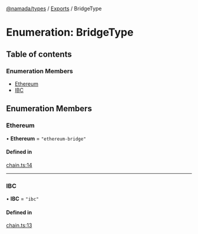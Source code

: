 [@namada/types](../README.md) / [Exports](../modules.md) / BridgeType

# Enumeration: BridgeType

## Table of contents

### Enumeration Members

- [Ethereum](BridgeType.md#ethereum)
- [IBC](BridgeType.md#ibc)

## Enumeration Members

### Ethereum

• **Ethereum** = ``"ethereum-bridge"``

#### Defined in

[chain.ts:14](https://github.com/anoma/namada-interface/blob/274de167f98eee0c6109fe1c209a8a1e3e9d3690/packages/types/src/chain.ts#L14)

___

### IBC

• **IBC** = ``"ibc"``

#### Defined in

[chain.ts:13](https://github.com/anoma/namada-interface/blob/274de167f98eee0c6109fe1c209a8a1e3e9d3690/packages/types/src/chain.ts#L13)
